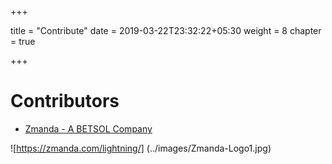 +++

title = "Contribute"
date = 2019-03-22T23:32:22+05:30
weight = 8
chapter = true

+++

# Contributors 

* [Zmanda - A BETSOL Company](https://zmanda.com/lightning/)

![https://zmanda.com/lightning/] (../images/Zmanda-Logo1.jpg)

